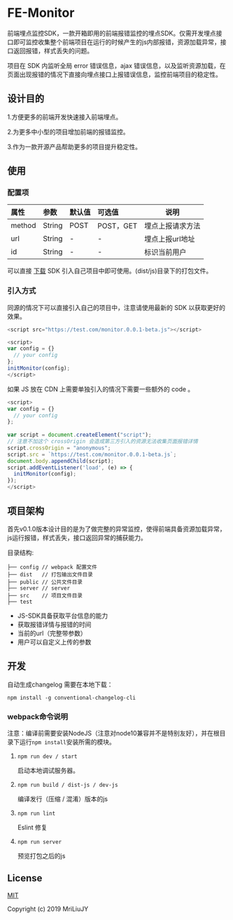 # FE-Monitor

前端埋点监控SDK，一款开箱即用的前端报错监控的埋点SDK。仅需开发埋点接口即可监控收集整个前端项目在运行的时候产生的js内部报错，资源加载异常，接口返回报错，样式丢失的问题。

项目在 SDK 内监听全局 error 错误信息，ajax 错误信息，以及监听资源加载，在页面出现报错的情况下直接向埋点接口上报错误信息，监控前端项目的稳定性。

## 设计目的

1.方便更多的前端开发快速接入前端埋点。

2.为更多中小型的项目增加前端的报错监控。

3.作为一款开源产品帮助更多的项目提升稳定性。

## 使用

### 配置项

|属性|参数|默认值|可选值|说明| 
|:----- |:-------|:-----|:-----|----- | 
| method | String | POST | POST，GET | 埋点上报请求方法 |
| url | String | - | - | 埋点上报url地址 |
| id | String | - | - | 标识当前用户 |

可以直接 [下载](https://github.com/MriLiuJY/FE-Monitor/releases) SDK 引入自己项目中即可使用。(dist/js)目录下的打包文件。

### 引入方式

同源的情况下可以直接引入自己的项目中，注意请使用最新的 SDK 以获取更好的效果。

```js
<script src="https://test.com/monitor.0.0.1-beta.js"></script>

<script>
var config = {}
  // your config
};
initMonitor(config);
</script>
```

如果 JS 放在 CDN 上需要单独引入的情况下需要一些额外的 code 。

```js
<script>
var config = {}
  // your config
};
    
var script = document.createElement("script");
// 注意不加这个 crossOrigin 会造成第三方引入的资源无法收集页面报错详情
script.crossOrigin = "anonymous";
script.src = `https://test.com/monitor.0.0.1-beta.js`;
document.body.appendChild(script);
script.addEventListener('load', (e) => {
  initMonitor(config);
});
</script>
```

## 项目架构

首先v0.1.0版本设计目的是为了做完整的异常监控，使得前端具备资源加载异常，js运行报错，样式丢失，接口返回异常的捕获能力。

目录结构:
```
├── config // webpack 配置文件
├── dist   // 打包输出文件目录
├── public // 公共文件目录
├── server // server
├── src    // 项目文件目录
├── test
```

* JS-SDK具备获取平台信息的能力
* 获取报错详情与报错的时间
* 当前的url（完整带参数）
* 用户可以自定义上传的参数


## 开发

自动生成changelog 需要在本地下载：

`npm install -g conventional-changelog-cli`


### webpack命令说明

注意：编译前需要安装NodeJS（注意对node10兼容并不是特别友好），并在根目录下运行`npm install`安装所需的模块。

1. `npm run dev / start`

    启动本地调试服务器。

2. `npm run build / dist-js / dev-js`

    编译发行（压缩 / 混淆）版本的js

3. `npm run lint`

    Eslint 修复

4. `npm run server`

    预览打包之后的js


## License

[MIT](https://opensource.org/licenses/MIT)

Copyright (c) 2019 MriLiuJY
